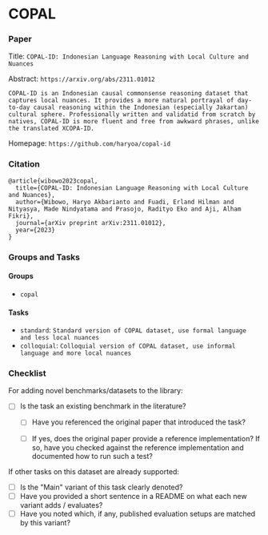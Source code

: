 # COPAL

### Paper

Title: `COPAL-ID: Indonesian Language Reasoning with Local Culture and Nuances`

Abstract: `https://arxiv.org/abs/2311.01012`

`COPAL-ID is an Indonesian causal commonsense reasoning dataset that captures local nuances. It provides a more natural portrayal of day-to-day causal reasoning within the Indonesian (especially Jakartan) cultural sphere. Professionally written and validatid from scratch by natives, COPAL-ID is more fluent and free from awkward phrases, unlike the translated XCOPA-ID.`

Homepage: `https://github.com/haryoa/copal-id`


### Citation

```
@article{wibowo2023copal,
  title={COPAL-ID: Indonesian Language Reasoning with Local Culture and Nuances},
  author={Wibowo, Haryo Akbarianto and Fuadi, Erland Hilman and Nityasya, Made Nindyatama and Prasojo, Radityo Eko and Aji, Alham Fikri},
  journal={arXiv preprint arXiv:2311.01012},
  year={2023}
}
```

### Groups and Tasks

#### Groups

* `copal`

#### Tasks

* `standard`: `Standard version of COPAL dataset, use formal language and less local nuances`
* `colloquial`: `Colloquial version of COPAL dataset, use informal language and more local nuances`

### Checklist

For adding novel benchmarks/datasets to the library:
* [ ] Is the task an existing benchmark in the literature?
  * [ ] Have you referenced the original paper that introduced the task?
  * [ ] If yes, does the original paper provide a reference implementation? If so, have you checked against the reference implementation and documented how to run such a test?


If other tasks on this dataset are already supported:
* [ ] Is the "Main" variant of this task clearly denoted?
* [ ] Have you provided a short sentence in a README on what each new variant adds / evaluates?
* [ ] Have you noted which, if any, published evaluation setups are matched by this variant?
